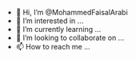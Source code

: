 - 👋 Hi, I’m @MohammedFaisalArabi
- 👀 I’m interested in ...
- 🌱 I’m currently learning ...
- 💞️ I’m looking to collaborate on ...
- 📫 How to reach me ...

<!---
MohammedFaisalArabi/MohammedFaisalArabi is a ✨ special ✨ repository because its `README.md` (this file) appears on your GitHub profile.
You can click the Preview link to take a look at your changes.
--->
